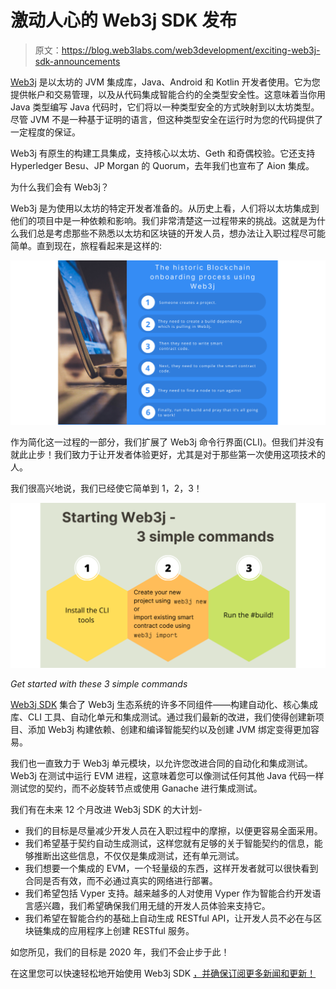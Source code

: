 # 激动人心的 Web3j SDK 发布

> 原文：<https://blog.web3labs.com/web3development/exciting-web3j-sdk-announcements>

[Web3j](https://w3l.cc/1AnI) 是以太坊的 JVM 集成库，Java、Android 和 Kotlin 开发者使用。它为您提供帐户和交易管理，以及从代码集成智能合约的全类型安全性。这意味着当你用 Java 类型编写 Java 代码时，它们将以一种类型安全的方式映射到以太坊类型。尽管 JVM 不是一种基于证明的语言，但这种类型安全在运行时为您的代码提供了一定程度的保证。

Web3j 有原生的构建工具集成，支持核心以太坊、Geth 和奇偶校验。它还支持 Hyperledger Besu、JP Morgan 的 Quorum，去年我们也宣布了 Aion 集成。

为什么我们会有 Web3j？

Web3j 是为使用以太坊的特定开发者准备的。从历史上看，人们将以太坊集成到他们的项目中是一种依赖和影响。我们非常清楚这一过程带来的挑战。这就是为什么我们总是考虑那些不熟悉以太坊和区块链的开发人员，想办法让入职过程尽可能简单。直到现在，旅程看起来是这样的:

![Onboarding Process](img/3fa1e41fda60f40dd8dffe9e45c0328c.png)

作为简化这一过程的一部分，我们扩展了 Web3j 命令行界面(CLI)。但我们并没有就此止步！我们致力于让开发者体验更好，尤其是对于那些第一次使用这项技术的人。

我们很高兴地说，我们已经使它简单到 1，2，3！

![Web3j in 3 simple commands](img/172a0502a7dd62fec00371254c0306b2.png)

*Get started with these 3 simple commands*

[Web3j SDK](https://w3l.cc/1AnJ) 集合了 Web3j 生态系统的许多不同组件——构建自动化、核心集成库、CLI 工具、自动化单元和集成测试。通过我们最新的改进，我们使得创建新项目、添加 Web3j 构建依赖、创建和编译智能契约以及创建 JVM 绑定变得更加容易。

我们也一直致力于 Web3j 单元模块，以允许您改进合同的自动化和集成测试。Web3j 在测试中运行 EVM 进程，这意味着您可以像测试任何其他 Java 代码一样测试您的契约，而不必旋转节点或使用 Ganache 进行集成测试。

我们有在未来 12 个月改进 Web3j SDK 的大计划-

*   我们的目标是尽量减少开发人员在入职过程中的摩擦，以便更容易全面采用。
*   我们希望基于契约自动生成测试，这样您就有足够的关于智能契约的信息，能够推断出这些信息，不仅仅是集成测试，还有单元测试。
*   我们想要一个集成的 EVM，一个轻量级的东西，这样开发者就可以很快看到合同是否有效，而不必通过真实的网络进行部署。
*   我们希望包括 Vyper 支持。越来越多的人对使用 Vyper 作为智能合约开发语言感兴趣，我们希望确保我们用无缝的开发人员体验来支持它。
*   我们希望在智能合约的基础上自动生成 RESTful API，让开发人员不必在与区块链集成的应用程序上创建 RESTful 服务。

如您所见，我们的目标是 2020 年，我们不会止步于此！

在这里您可以快速轻松地开始使用 Web3j SDK [，并确保订阅更多新闻和更新！](https://w3l.cc/1AnJ)
